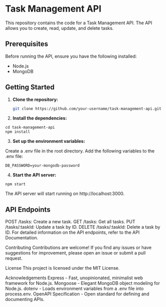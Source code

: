 # Task Management API

This repository contains the code for a Task Management API. The API allows you to create, read, update, and delete tasks.

## Prerequisites

Before running the API, ensure you have the following installed:

- Node.js
- MongoDB

## Getting Started

1. **Clone the repository:**

   ```bash
   git clone https://github.com/your-username/task-management-api.git
   ```

2. **Install the dependencies:**

```
cd task-management-api
npm install
```

3. **Set up the environment variables:**

Create a .env file in the root directory.
Add the following variables to the .env file:

```
DB_PASSWORD=your-mongodb-password
```

4. **Start the API server:**
```
npm start
```
The API server will start running on http://localhost:3000.

## API Endpoints
POST /tasks: Create a new task.
GET /tasks: Get all tasks.
PUT /tasks/:taskId: Update a task by ID.
DELETE /tasks/:taskId: Delete a task by ID.
For detailed information on the API endpoints, refer to the API Documentation.

Contributing
Contributions are welcome! If you find any issues or have suggestions for improvement, please open an issue or submit a pull request.

License
This project is licensed under the MIT License.

Acknowledgements
Express - Fast, unopinionated, minimalist web framework for Node.js.
Mongoose - Elegant MongoDB object modeling for Node.js.
dotenv - Loads environment variables from a .env file into process.env.
OpenAPI Specification - Open standard for defining and documenting APIs.
